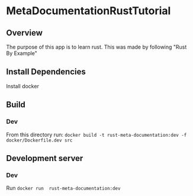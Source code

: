 # MetaDocumentationRustTutorial

## Overview
The purpose of this app is to learn rust. This was made by following "Rust By Example"

## Install Dependencies
Install docker

## Build
### Dev
From this directory run: `docker build -t rust-meta-documentation:dev -f docker/Dockerfile.dev src`

## Development server
### Dev
Run `docker run  rust-meta-documentation:dev`
